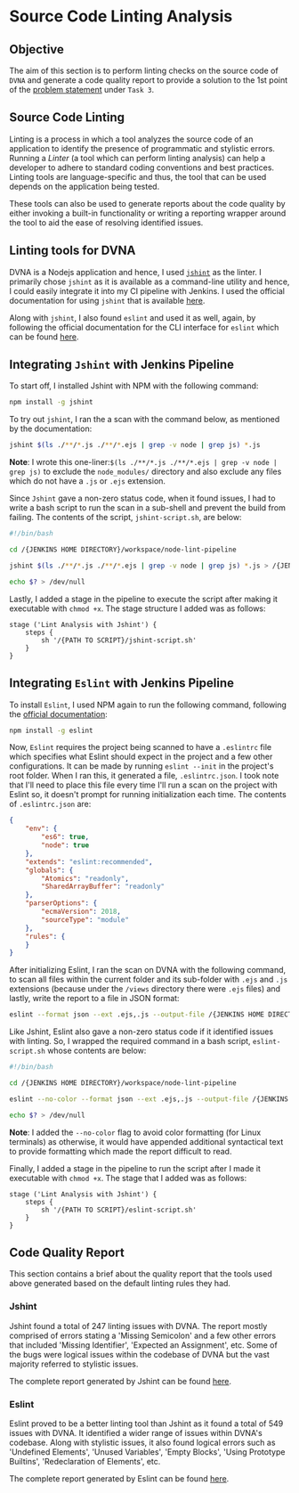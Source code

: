 # Source Code Linting Analysis

## Objective

The aim of this section is to perform linting checks on the source code of `DVNA`  and generate a code quality report to provide a solution to the 1st point of the [problem statement](/problem_statement) under `Task 3`.

## Source Code Linting

Linting is a process in which a tool analyzes the source code of an application to identify the presence of programmatic and stylistic errors. Running a _Linter_ (a tool which can perform linting analysis) can help a developer to adhere to standard coding conventions and best practices. Linting tools are language-specific and thus, the tool that can be used depends on the application being tested.

These tools can also be used to generate reports about the code quality by either invoking a built-in functionality or writing a reporting wrapper around the tool to aid the ease of resolving identified issues.

## Linting tools for DVNA

DVNA is a Nodejs application and hence, I used [`jshint`](https://jshint.com/install/) as the linter. I primarily chose `jshint` as it is available as a command-line utility and hence, I could easily integrate it into my CI pipeline with Jenkins. I used the official documentation for using `jshint` that is available [here](https://jshint.com/docs/cli/).

Along with `jshint`, I also found `eslint` and used it as well, again, by following the official documentation for the CLI interface for  `eslint` which can be found [here](https://eslint.org/docs/2.13.1/user-guide/command-line-interface).

## Integrating `Jshint` with Jenkins Pipeline

To start off, I installed Jshint with NPM with the following command:

```bash
npm install -g jshint
```

To try out `jshint`, I ran the a scan with the command below, as mentioned by the documentation:

```bash
jshint $(ls ./**/*.js ./**/*.ejs | grep -v node | grep js) *.js
```

**Note**: I wrote this one-liner:`$(ls ./**/*.js ./**/*.ejs | grep -v node | grep js)` to exclude the `node_modules/` directory and also exclude any files which do not have a `.js` or `.ejs` extension.

Since `Jshint` gave a non-zero status code, when it found issues, I had to write a bash script to run the scan in a sub-shell and prevent the build from failing. The contents of the script, `jshint-script.sh`, are below:

```bash
#!/bin/bash

cd /{JENKINS HOME DIRECTORY}/workspace/node-lint-pipeline

jshint $(ls ./**/*.js ./**/*.ejs | grep -v node | grep js) *.js > /{JENKINS HOME DIRECTORY}/reports/jshint-report

echo $? > /dev/null
```

Lastly, I added a stage in the pipeline to execute the script after making it executable with `chmod +x`. The stage structure I added was as follows:

```jenkins
stage ('Lint Analysis with Jshint') {
    steps {
        sh '/{PATH TO SCRIPT}/jshint-script.sh'
    }
}
```

## Integrating `Eslint` with Jenkins Pipeline

To install `Eslint`, I used NPM again to run the following command, following the [official documentation](https://eslint.org/docs/user-guide/command-line-interface):

```bash
npm install -g eslint
```

Now, `Eslint` requires the project being scanned to have a `.eslintrc` file which specifies what Eslint should expect in the project and a few other configurations. It can be made by running `eslint --init` in the project's root folder. When I ran this, it generated a file, `.eslintrc.json`. I took note that I'll need to place this file every time I'll run a scan on the project with Eslint so, it doesn't prompt for running initialization each time. The contents of `.eslintrc.json` are:

```eslintrc.json
{
    "env": {
        "es6": true,
        "node": true
    },
    "extends": "eslint:recommended",
    "globals": {
        "Atomics": "readonly",
        "SharedArrayBuffer": "readonly"
    },
    "parserOptions": {
        "ecmaVersion": 2018,
        "sourceType": "module"
    },
    "rules": {
    }
}
```

After initializing Eslint, I ran the scan on DVNA with the following command, to scan all files within the current folder and its sub-folder with `.ejs` and `.js` extensions (because under the `/views` directory there were `.ejs` files) and lastly, write the report to a file in JSON format:

```bash
eslint --format json --ext .ejs,.js --output-file /{JENKINS HOME DIRECTORY}/reports/eslint-report ./
```

Like Jshint, Eslint also gave a non-zero status code if it identified issues with linting. So, I wrapped the required command in a bash script, `eslint-script.sh` whose contents are below:

```bash
#!/bin/bash

cd /{JENKINS HOME DIRECTORY}/workspace/node-lint-pipeline

eslint --no-color --format json --ext .ejs,.js --output-file /{JENKINS HOME DIRECTORY}/reports/eslint-report ./

echo $? > /dev/null
```

**Note**: I added the `--no-color` flag to avoid color formatting (for Linux terminals) as otherwise, it would have appended additional syntactical text to provide formatting which made the report difficult to read.

Finally, I added a stage in the pipeline to run the script after I made it executable with `chmod +x`. The stage that I added was as follows:

```jenkins
stage ('Lint Analysis with Jshint') {
    steps {
        sh '/{PATH TO SCRIPT}/eslint-script.sh'
    }
}
```

## Code Quality Report

This section contains a brief about the quality report that the tools used above generated based on the default linting rules they had.

### Jshint

Jshint found a total of 247 linting issues with DVNA. The report mostly comprised of errors stating a 'Missing Semicolon' and a few other errors that included 'Missing Identifier', 'Expected an Assignment', etc. Some of the bugs were logical issues within the codebase of DVNA but the vast majority referred to stylistic issues.

The complete report generated by Jshint can be found [here](https://raw.githubusercontent.com/ayushpriya10/dvna/master/Task_Report/Code%20Quality%20Report/jshint-report).

### Eslint

Eslint proved to be a better linting tool than Jshint as it found a total of 549 issues with DVNA. It identified a wider range of issues within DVNA's codebase. Along with stylistic issues, it also found logical errors such as 'Undefined Elements', 'Unused Variables', 'Empty Blocks', 'Using Prototype Builtins', 'Redeclaration of Elements', etc.

The complete report generated by Eslint can be found [here](https://raw.githubusercontent.com/ayushpriya10/dvna/master/Task_Report/Code%20Quality%20Report/eslint-report).
